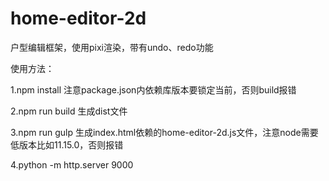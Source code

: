 # home-editor-2d
户型编辑框架，使用pixi渲染，带有undo、redo功能

使用方法：

1.npm install  注意package.json内依赖库版本要锁定当前，否则build报错

2.npm run build 生成dist文件

3.npm run gulp 生成index.html依赖的home-editor-2d.js文件，注意node需要低版本比如11.15.0，否则报错

4.python -m http.server 9000
